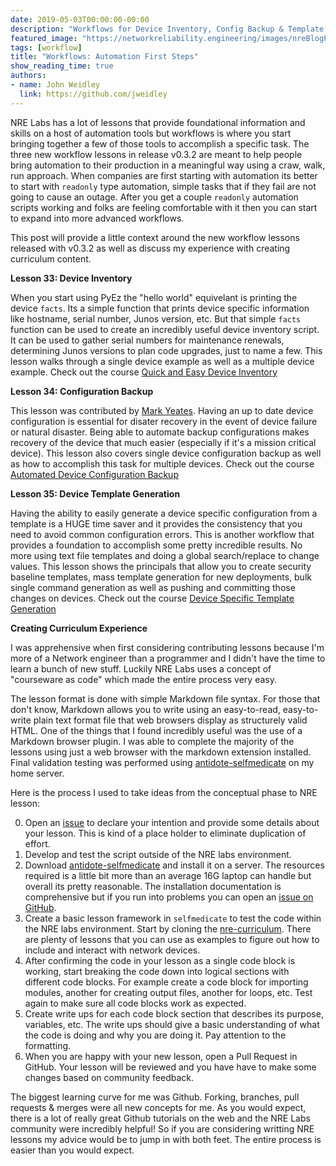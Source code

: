 ```yaml
---
date: 2019-05-03T00:00:00-00:00
description: "Workflows for Device Inventory, Config Backup & Template Generation"
featured_image: "https://networkreliability.engineering/images/nreBlogPost-may19.png"
tags: [workflow]
title: "Workflows: Automation First Steps"
show_reading_time: true
authors:
- name: John Weidley
  link: https://github.com/jweidley
---
```


NRE Labs has a lot of lessons that provide foundational information and skills on a host of automation tools but workflows is where you start bringing together a few of those tools to accomplish a specific task. The three new workflow lessons in release v0.3.2 are meant to help people bring automation to their production in a meaningful way using a craw, walk, run approach. When companies are first starting with automation its better to start with `readonly` type automation, simple tasks that if they fail are not going to cause an outage. After you get a couple `readonly` automation scripts working and folks are feeling comfortable with it then you can start to expand into more advanced workflows.

This post will provide a little context around the new workflow lessons released with v0.3.2 as well as discuss my experience with creating curriculum content.

__Lesson 33: Device Inventory__

When you start using PyEz the "hello world" equivelant is printing the device `facts`. Its a simple function that prints device specific information like hostname, serial number, Junos version, etc. But that simple `facts` function can be used to create an incredibly useful device inventory script. It can be used to gather serial numbers for maintenance renewals, determining Junos versions to plan code upgrades, just to name a few. This lesson walks through a single device example as well as a multiple device example.
Check out the course [Quick and Easy Device Inventory](https://labs.networkreliability.engineering/labs/?lessonId=33&lessonStage=1)

__Lesson 34: Configuration Backup__

This lesson was contributed by [Mark Yeates](https://github.com/mayeates). Having an up to date device configuration is essential for disater recovery in the event of device failure or natural disaster. Being able to automate backup configurations makes recovery of the device that much easier (especially if it's a mission critical device). This lesson also covers single device configuration backup as well as how to accomplish this task for multiple devices. 
Check out the course [Automated Device Configuration Backup](https://labs.networkreliability.engineering/labs/?lessonId=34&lessonStage=1)

__Lesson 35: Device Template Generation__

Having the ability to easily generate a device specific configuration from a template is a HUGE time saver and it provides the consistency that you need to avoid common configuration errors. This is another workflow that provides a foundation to accomplish some pretty incredible results. No more using text file templates and doing a global search/replace to change values. This lesson shows the principals that allow you to create security baseline templates, mass template generation for new deployments, bulk single command generation as well as pushing and committing those changes on devices.
Check out the course [Device Specific Template Generation](https://labs.networkreliability.engineering/labs/?lessonId=35&lessonStage=1)


__Creating Curriculum Experience__

I was apprehensive when first considering contributing lessons because I'm more of a Network engineer than a programmer and I didn't have the time to learn a bunch of new stuff. Luckily NRE Labs uses a concept of "courseware as code" which made the entire process very easy.  

The lesson format is done with simple Markdown file syntax. For those that don't know, Markdown allows you to write using an easy-to-read, easy-to-write plain text format file that web browsers display as structurely valid HTML. One of the things that I found incredibly useful was the use of a Markdown browser plugin. I was able to complete the majority of the lessons using just a web browser with the markdown extension installed. Final validation testing was performed using [antidote-selfmedicate](https://github.com/nre-learning/antidote-selfmedicate) on my home server.


Here is the process I used to take ideas from the conceptual phase to NRE lesson:

0. Open an [issue](https://github.com/nre-learning/nrelabs-curriculum/issues) to declare your intention and provide some details about your lesson. This is kind of a place holder to eliminate duplication of effort.
1. Develop and test the script outside of the NRE labs environment. 
2. Download [antidote-selfmedicate](https://github.com/nre-learning/antidote-selfmedicate) and install it on a server. The resources required is a little bit more than an average 16G laptop can handle but overall its pretty reasonable. The installation documentation is comprehensive but if you run into problems you can open an [issue on GitHub](https://github.com/nre-learning/antidote-selfmedicate/issues).
3. Create a basic lesson framework in `selfmedicate` to test the code within the NRE labs environment. Start by cloning the [nre-curriculum](https://github.com/nre-learning/nrelabs-curriculum). There are plenty of lessons that you can use as examples to figure out how to include and interact with network devices.
4. After confirming the code in your lesson as a single code block is working, start breaking the code down into logical sections with different code blocks. For example create a code block for importing modules, another for creating output files, another for loops, etc. Test again to make sure all code blocks work as expected.
5. Create write ups for each code block section that describes its purpose, variables, etc. The write ups should give a basic understanding of what the code is doing and why you are doing it. Pay attention to the formatting.
6. When you are happy with your new lesson, open a Pull Request in GitHub. Your lesson will be reviewed and you have have to make some changes based on community feedback.


The biggest learning curve for me was Github. Forking, branches, pull requests & merges were all new concepts for me. As you would expect, there is a lot of really great Github tutorials on the web and the NRE Labs community were incredibly helpful! So if you are considering writting NRE lessons my advice would be to jump in with both feet. The entire process is easier than you would expect.

